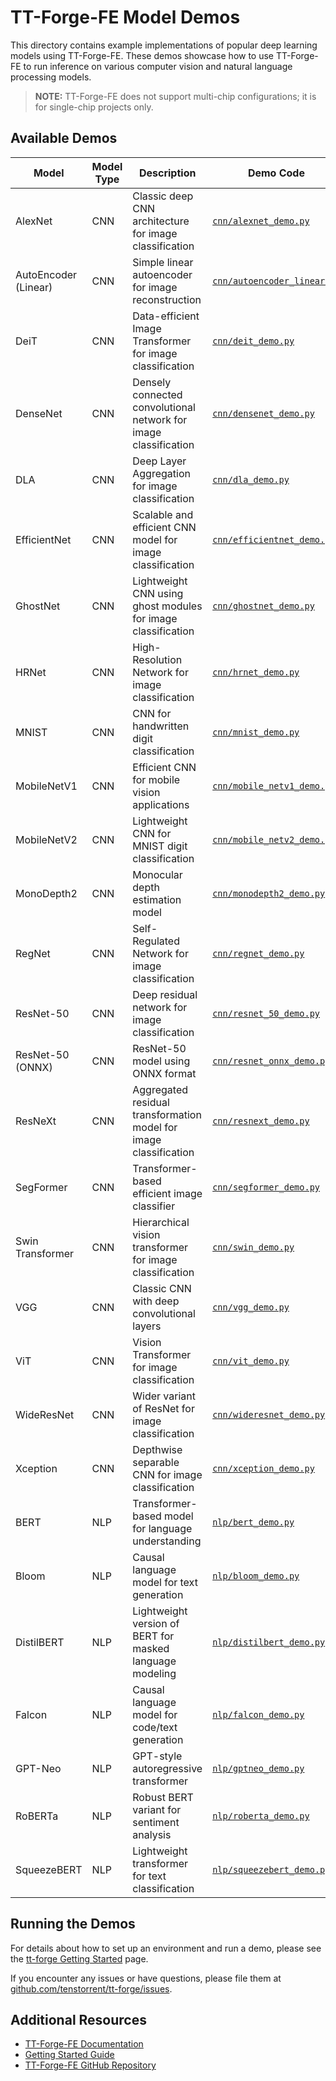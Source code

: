 # TT-Forge-FE Model Demos

This directory contains example implementations of popular deep learning models using TT-Forge-FE. These demos showcase how to use TT-Forge-FE to run inference on various computer vision and natural language processing models.

>**NOTE:** TT-Forge-FE does not support multi-chip configurations; it is for single-chip projects only.

## Available Demos

| Model                    | Model Type | Description                                                             | Demo Code                                              |
|--------------------------|------------|-------------------------------------------------------------------------|--------------------------------------------------------|
| AlexNet                  | CNN        | Classic deep CNN architecture for image classification                  | [`cnn/alexnet_demo.py`](cnn/alexnet_demo.py)           |
| AutoEncoder (Linear)     | CNN        | Simple linear autoencoder for image reconstruction                      | [`cnn/autoencoder_linear.py`](cnn/autoencoder_linear.py) |
| DeiT                     | CNN        | Data-efficient Image Transformer for image classification               | [`cnn/deit_demo.py`](cnn/deit_demo.py)                 |
| DenseNet                 | CNN        | Densely connected convolutional network for image classification        | [`cnn/densenet_demo.py`](cnn/densenet_demo.py)         |
| DLA                      | CNN        | Deep Layer Aggregation for image classification                         | [`cnn/dla_demo.py`](cnn/dla_demo.py)                   |
| EfficientNet             | CNN        | Scalable and efficient CNN model for image classification               | [`cnn/efficientnet_demo.py`](cnn/efficientnet_demo.py) |
| GhostNet                 | CNN        | Lightweight CNN using ghost modules for image classification            | [`cnn/ghostnet_demo.py`](cnn/ghostnet_demo.py)         |
| HRNet                    | CNN        | High-Resolution Network for image classification                        | [`cnn/hrnet_demo.py`](cnn/hrnet_demo.py)               |
| MNIST                    | CNN        | CNN for handwritten digit classification                                | [`cnn/mnist_demo.py`](cnn/mnist_demo.py)               |
| MobileNetV1              | CNN        | Efficient CNN for mobile vision applications                            | [`cnn/mobile_netv1_demo.py`](cnn/mobile_netv1_demo.py) |
| MobileNetV2              | CNN        | Lightweight CNN for MNIST digit classification                          | [`cnn/mobile_netv2_demo.py`](cnn/mobile_netv2_demo.py) |
| MonoDepth2               | CNN        | Monocular depth estimation model                                        | [`cnn/monodepth2_demo.py`](cnn/monodepth2_demo.py)     |
| RegNet                   | CNN        | Self-Regulated Network for image classification                         | [`cnn/regnet_demo.py`](cnn/regnet_demo.py)             |
| ResNet-50                | CNN        | Deep residual network for image classification                          | [`cnn/resnet_50_demo.py`](cnn/resnet_50_demo.py)       |
| ResNet-50 (ONNX)         | CNN        | ResNet-50 model using ONNX format                                       | [`cnn/resnet_onnx_demo.py`](cnn/resnet_onnx_demo.py)   |
| ResNeXt                  | CNN        | Aggregated residual transformation model for image classification       | [`cnn/resnext_demo.py`](cnn/resnext_demo.py)           |
| SegFormer                | CNN        | Transformer-based efficient image classifier                            | [`cnn/segformer_demo.py`](cnn/segformer_demo.py)       |
| Swin Transformer         | CNN        | Hierarchical vision transformer for image classification                | [`cnn/swin_demo.py`](cnn/swin_demo.py)                 |
| VGG                      | CNN        | Classic CNN with deep convolutional layers                              | [`cnn/vgg_demo.py`](cnn/vgg_demo.py)                   |
| ViT                      | CNN        | Vision Transformer for image classification                             | [`cnn/vit_demo.py`](cnn/vit_demo.py)                   |
| WideResNet               | CNN        | Wider variant of ResNet for image classification                        | [`cnn/wideresnet_demo.py`](cnn/wideresnet_demo.py)     |
| Xception                 | CNN        | Depthwise separable CNN for image classification                        | [`cnn/xception_demo.py`](cnn/xception_demo.py)         |
| BERT                     | NLP        | Transformer-based model for language understanding                      | [`nlp/bert_demo.py`](nlp/bert_demo.py)                 |
| Bloom                    | NLP        | Causal language model for text generation                               | [`nlp/bloom_demo.py`](nlp/bloom_demo.py)               |
| DistilBERT               | NLP        | Lightweight version of BERT for masked language modeling                | [`nlp/distilbert_demo.py`](nlp/distilbert_demo.py)     |
| Falcon                   | NLP        | Causal language model for code/text generation                          | [`nlp/falcon_demo.py`](nlp/falcon_demo.py)             |
| GPT-Neo                  | NLP        | GPT-style autoregressive transformer                                    | [`nlp/gptneo_demo.py`](nlp/gptneo_demo.py)             |
| RoBERTa                  | NLP        | Robust BERT variant for sentiment analysis                              | [`nlp/roberta_demo.py`](nlp/roberta_demo.py)           |
| SqueezeBERT              | NLP        | Lightweight transformer for text classification                         | [`nlp/squeezebert_demo.py`](nlp/squeezebert_demo.py)   |

## Running the Demos

For details about how to set up an environment and run a demo, please see the [tt-forge Getting Started](../../docs/src/getting-started.md) page.

If you encounter any issues or have questions, please file them at [github.com/tenstorrent/tt-forge/issues](https://github.com/tenstorrent/tt-forge/issues).

## Additional Resources

- [TT-Forge-FE Documentation](https://docs.tenstorrent.com/tt-forge-fe/)
- [Getting Started Guide](https://docs.tenstorrent.com/tt-forge-fe/getting-started.html)
- [TT-Forge-FE GitHub Repository](https://github.com/tenstorrent/tt-forge)

